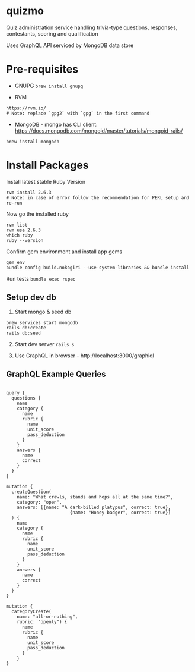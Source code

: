 # quizmo
Quiz administration service handling trivia-type questions, responses, contestants, scoring and qualification

Uses GraphQL API serviced by MongoDB data store


# Pre-requisites
- GNUPG
`brew install gnupg`

- RVM
```
https://rvm.io/
# Note: replace `gpg2` with `gpg` in the first command
```

- MongoDB - mongo has CLI client: https://docs.mongodb.com/mongoid/master/tutorials/mongoid-rails/
```
brew install mongodb
```

# Install Packages
Install latest stable Ruby Version
```
rvm install 2.6.3
# Note: in case of error follow the recommendation for PERL setup and re-run
```

Now go the installed ruby
```
rvm list
rvm use 2.6.3
which ruby
ruby --version
```

Confirm gem environment and install app gems
```
gem env
bundle config build.nokogiri --use-system-libraries && bundle install
```

Run tests
`bundle exec rspec`

## Setup dev db
1. Start mongo & seed db
```
brew services start mongodb
rails db:create
rails db:seed
```

2. Start dev server 
`rails s`

3. Use GraphQL in browser - http://localhost:3000/graphiql


## GraphQL Example Queries
```

query {
  questions {
    name
    category {
      name
      rubric {
        name
        unit_score
        pass_deduction
      }
    }
    answers {
      name
      correct
    }
  }
}

mutation {
  createQuestion(
    name: "What crawls, stands and hops all at the same time?", 
    category: "open", 
    answers: [{name: "A dark-billed platypus", correct: true},
    					{name: "Honey badger", correct: true}]
  ) {
    name
    category {
      name
      rubric {
        name
        unit_score
        pass_deduction
      }
    }
    answers {
      name
      correct
    }
  }
}

mutation {
  categoryCreate(
    name: "all-or-nothing", 
    rubric: "openly") {
      name
      rubric {
        name
        unit_score
        pass_deduction
      }
    }
}
```
